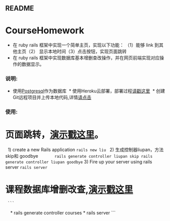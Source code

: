 ## README
  # CourseHomework
* 在 ruby rails 框架中实现一个简单主页，实现以下功能：
    （1）能够 link 到其他主页（2） 显示本地时间（3）点击按钮，实现页面跳转
* 在 ruby rails 框架中实现数据库基本增删查改操作，并在网页前端实现对应操作的数据显示。

### 说明:

  * 使用[Postgresql](http://postgresapp.com/)作为数据库
  * 使用Heroku云部署，部署过程[请戳这里](http://limodou.github.io/uliweb-doc/zh_CN/heroku.html)
  * 创建Git远程项目并上传本地代码,详情[请点击](http://blog.csdn.net/ppp8300885/article/details/78484781)
  
### 使用:
 # 页面跳转，[演示戳这里](https://liupan.herokuapp.com/liupan/skip)。
   1) create a new Rails application
     ```
      rails new liu
      ```
   2) 生成控制器liupan，方法skip和 goodbye
    ```
      rails generate controller liupan skip
      rails generate controller liupan goodbye
    ```
   3) Fire up your server using rails server
    ```
       rails server
    ```
 # 课程数据库增删改查,[演示戳这里](https://liupan.herokuapp.com/courses)
     ```
     * rails generate controller courses
     * rails server
     ```    
